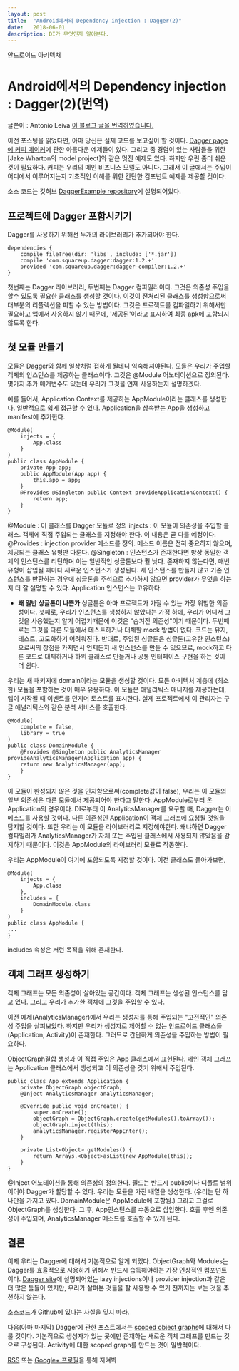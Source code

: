 ```yaml
---
layout: post
title:  "Android에서의 Dependency injection : Dagger(2)"
date:   2018-06-01
description: DI가 무엇인지 알아본다.
---
```

<p class="intro"><span class="dropcap">안</span>드로이드 아키텍처</p>

# Android에서의 Dependency injection : Dagger(2)(번역)

글쓴이 : Antonio Leiva
[이 블로그 글을 번역하였습니다.](https://antonioleiva.com/dagger-android-part-2/)

이전 포스팅을 읽었다면, 아마 당신은 실제 코드를 보고싶어 할 것이다. [Dagger page에 커피 메이커](https://github.com/square/dagger/tree/master/examples/simple)에 관한 아름다운 예제들이 있다. 그리고 좀 경험이 있는 사람들을 위한 [Jake Wharton의 model project]와 같은 멋진 예제도 있다. 하지만 우린 좀더 쉬운 것이 필요하다. 커피는 우리의 메인 비즈니스 모델도 아니다. 그래서 이 글에서는 주입이 어디에서 이루어지는지 기초적인 이해를 위한 간단한 컴포넌트 예제를 제공할 것이다.

소스 코드는 깃허브 [DaggerExample repository](https://github.com/antoniolg/DaggerExample)에 설명되어있다.

## 프로젝트에 Dagger 포함시키기
Dagger를 사용하기 위해선 두개의 라이브러리가 추가되어야 한다.
~~~
dependencies {
	compile fileTree(dir: 'libs', include: ['*.jar'])
    compile 'com.squareup.dagger:dagger:1.2.+'
    provided 'com.squareup.dagger:dagger-compiler:1.2.+'
}
~~~
첫번째는 Dagger 라이브러리, 두번째는 Dagger 컴파일러이다. 그것은 의존성 주입을 할수 있도록 필요한 클래스를 생성할 것이다. 이것이 전처리된 클래스를 생성함으로써 대부분의 리플렉션을 피할 수 있는 방법이다. 그것은 프로젝트를 컴파일하기 위해서만 필요하고 앱에서 사용하지 않기 때문에, '제공된'이라고 표시하여 최종 apk에 포함되지 않도록 한다.

## 첫 모듈 만들기
모듈은 Dagger와 함께 일상처럼 접하게 될테니 익숙해져야된다. 모듈은 우리가 주입할 객체의 인스턴스를 제공하는 클래스이다. 그것은 @Module 어노테이션으로 정의된다. 몇가지 추가 매개변수도 있는데 우리가 그것을 언제 사용하는지 설명하겠다.

예를 들어서, Application Context를 제공하는 AppModule이라는 클래스를 생성한다. 일반적으로 쉽게 접근할 수 있다. Application을 상속받는 App을 생성하고 manifest에 추가한다.
~~~
@Module(
	injects = {
    	App.class
    }
)
public class AppModule {
	private App app;
    public AppModule(App app) {
    	this.app = app;
    }
    @Provides @Singleton public Context provideApplicationContext() {
    	return app;
    }
}
~~~
@Module : 이 클래스를 Dagger 모듈로 정의
injects : 이 모듈이 의존성을 주입할 클래스. 객체에 직접 주입되는 클래스를 지정해야 한다. 이 내용은 곧 다룰 예정이다.
@Provides : injection provider 메소드를 정의. 메소드 이름은 전혀 중요하지 않으며, 제공되는 클래스 유형만 다룬다.
@Singleton : 인스턴스가 존재한다면 항상 동일한 객체의 인스턴스를 리턴하며 이는 일반적인 싱글톤보다 훨 낫다. 존재하지 않는다면, 매번 유형이 삽입될 때마다 새로운 인스턴스가 생성된다. 새 인스턴스를 만들지 않고 기존 인스턴스를 반환하는 경우에 싱글톤을 주석으로 추가하지 않으면 provider가 무엇을 하는지 더 잘 설명할 수 있다. Application 인스턴스는 고유하다.

- **왜 일반 싱글톤이 나쁜가**
싱글톤은 아마 프로젝트가 가질 수 있는 가장 위험한 의존성이다. 첫째로, 우리가 인스턴스를 생성하지 않았다는 가정 하에, 우리가 어디서 그것을 사용했는지 알기 어렵기때문에 이것은 "숨겨진 의존성"이기 때문이다. 두번째로는 그것을 다른 모듈에서 테스트하거나 대체할 mock 방법이 없다. 코드는 유지, 테스트, 고도화하기 어려워진다. 반대로, 주입된 싱글톤은 싱글톤(고유한 인스턴스)으로써의 장점을 가지면서 언제든지 새 인스턴스를 만들 수 있으므로, mock하고 다른 코드로 대체하거나 하위 클래스로 만들거나 공통 인터페이스 구현을 하는 것이 더 쉽다.

우리는 새 패키지에 domain이라는 모듈을 생성할 것이다. 모든 아키텍처 계층에 (최소한) 모듈을 포함하는 것이 매우 유용하다. 이 모듈은 애널리틱스 매니저를 제공하는데, 앱이 시작될 때 이벤트를 던지며 토스트를 표시한다. 실제 프로젝트에서 이 관리자는 구글 애널리틱스와 같은 분석 서비스를 호출한다.
~~~
@Module(
	complete = false,
    library = true
)
public class DomainModule {
	@Provides @Singleton public AnalyticsManager provideAnalyticsManager(Application app) {
    return new AnalyticsManager(app);
    }
}
~~~
이 모듈이 완성되지 않은 것을 인지함으로써(complete값이 false), 우리는 이 모듈의 일부 의존성은 다른 모듈에서 제공되어야 한다고 말한다. AppModule로부터 온 Application의 경우이다. DI로부터 이 AnalyticsManager를 요구할 때, Dagger는 이 메소드를 사용할 것이다. 다른 의존성인 Application이 객체 그래프에 요청될 것임을 탐지할 것이다. 또한 우리는 이 모듈을 라이브러리로 지정해야한다. 왜냐하면 Dagger 컴파일러가 AnalyticsManager가 자체 또는 주입된 클래스에서 사용되지 않았음을 감지하기 때문이다. 이것은 AppModule의 라이브러리 모듈로 작동한다.

우리는 AppModule이 여기에 포함되도록 지정할 것이다. 이전 클래스도 돌아가보면,
~~~
@Module(
	injects = {
    	App.class
    },
    includes = {
    	DomainModule.class
    }
)
public class AppModule {
...
}
~~~
includes 속성은 저런 목적을 위해 존재한다.

## 객체 그래프 생성하기
객체 그래프는 모든 의존성이 살아있는 공간이다. 객체 그래프는 생성된 인스턴스를 담고 있다. 그리고 우리가 추가한 객체에 그것을 주입할 수 있다.

이전 예제(AnalyticsManager)에서 우리는 생성자를 통해 주입되는 "고전적인" 의존성 주입을 살펴보았다. 하지만 우리가 생성자로 제어할 수 없는 안드로이드 클래스들(Application, Activity)이 존재한다. 그러므로 간단하게 의존성을 주입하는 방법이 필요하다.

ObjectGraph결합 생성과 이 직접 주입은 App 클래스에서 표현된다. 메인 객체 그래프는 Application 클래스에서 생성되고 이 의존성을 갖기 위해서 주입된다.
~~~
public class App extends Application {
	private ObjectGraph objectGraph;
    @Inject AnalyticsManager analyticsManager;
    
    @Override public void onCreate() {
    	super.onCreate();
        objectGraph = ObjectGraph.create(getModules().toArray());
        objectGraph.inject(this);
        analyticsManager.registerAppEnter();
    }
    
    private List<Object> getModules() {
    	return Arrays.<Object>asList(new AppModule(this));
    }
}
~~~
@Inject 어노테이션을 통해 의존성의 정의한다. 필드는 반드시 public이나 디폴트 범위이어야 Dagger가 할당할 수 있다. 우리는 모듈을 가진 배열을 생성한다. (우리는 단 하나만을 가지고 있다. DomainModule은 AppModule에 포함됨.) 그리고 그걸로 ObjectGraph를 생성한다. 그 후, App인스턴스를 수동으로 삽입한다. 호출 후엔 의존성이 주입되며, AnalyticsManager 메소드를 호출할 수 있게 된다.

## 결론
이제 우리는 Dagger에 대해서 기본적으로 알게 되었다. ObjectGraph와 Modules는 Dagger를 효율적으로 사용하기 위해서 반드시 습득해야하는 가장 인상적인 컴포넌트이다. [Dagger site](http://square.github.io/dagger/)에 설명되어있는 lazy injections이나 provider injection과 같은 더 많은 툴들이 있지만, 우리가 살펴본 것들을 잘 사용할 수 있기 전까지는 보는 것을 추천하지 않는다.

소스코드가 [Github](https://github.com/antoniolg/DaggerExample)에 있다는 사실을 잊지 마라.

다음(아마 마지막) Dagger에 관한 포스트에서는 [scoped object graphs](https://antonioleiva.com/dagger-3/)에 대해서 다룰 것이다. 기본적으로 생성자가 있는 곳에만 존재하는 새로운 객체 그래프를 만드는 것으로 구성된다. Activity에 대한 scoped graph를 만드는 것이 일반적이다.

[RSS](https://antonioleiva.com/feed/) 또는 [Google+ 프로필](https://plus.google.com/+AntonioLeivaGordillo)을 통해 지켜봐